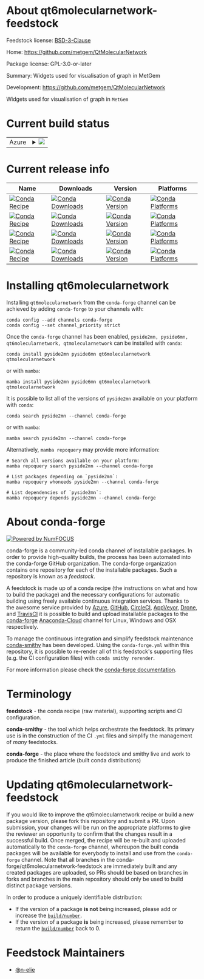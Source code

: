 About qt6molecularnetwork-feedstock
===================================

Feedstock license: [BSD-3-Clause](https://github.com/conda-forge/qtmolecularnetwork-feedstock/blob/main/LICENSE.txt)

Home: https://github.com/metgem/QtMolecularNetwork

Package license: GPL-3.0-or-later

Summary: Widgets used for visualisation of graph in MetGem

Development: https://github.com/metgem/QtMolecularNetwork

Widgets used for visualisation of graph in `MetGem`

Current build status
====================


<table>
    
  <tr>
    <td>Azure</td>
    <td>
      <details>
        <summary>
          <a href="https://dev.azure.com/conda-forge/feedstock-builds/_build/latest?definitionId=17004&branchName=main">
            <img src="https://dev.azure.com/conda-forge/feedstock-builds/_apis/build/status/qtmolecularnetwork-feedstock?branchName=main">
          </a>
        </summary>
        <table>
          <thead><tr><th>Variant</th><th>Status</th></tr></thead>
          <tbody><tr>
              <td>linux_64_qt5</td>
              <td>
                <a href="https://dev.azure.com/conda-forge/feedstock-builds/_build/latest?definitionId=17004&branchName=main">
                  <img src="https://dev.azure.com/conda-forge/feedstock-builds/_apis/build/status/qtmolecularnetwork-feedstock?branchName=main&jobName=linux&configuration=linux%20linux_64_qt5" alt="variant">
                </a>
              </td>
            </tr><tr>
              <td>linux_64_qt6</td>
              <td>
                <a href="https://dev.azure.com/conda-forge/feedstock-builds/_build/latest?definitionId=17004&branchName=main">
                  <img src="https://dev.azure.com/conda-forge/feedstock-builds/_apis/build/status/qtmolecularnetwork-feedstock?branchName=main&jobName=linux&configuration=linux%20linux_64_qt6" alt="variant">
                </a>
              </td>
            </tr><tr>
              <td>osx_64_qt5</td>
              <td>
                <a href="https://dev.azure.com/conda-forge/feedstock-builds/_build/latest?definitionId=17004&branchName=main">
                  <img src="https://dev.azure.com/conda-forge/feedstock-builds/_apis/build/status/qtmolecularnetwork-feedstock?branchName=main&jobName=osx&configuration=osx%20osx_64_qt5" alt="variant">
                </a>
              </td>
            </tr><tr>
              <td>osx_64_qt6</td>
              <td>
                <a href="https://dev.azure.com/conda-forge/feedstock-builds/_build/latest?definitionId=17004&branchName=main">
                  <img src="https://dev.azure.com/conda-forge/feedstock-builds/_apis/build/status/qtmolecularnetwork-feedstock?branchName=main&jobName=osx&configuration=osx%20osx_64_qt6" alt="variant">
                </a>
              </td>
            </tr><tr>
              <td>win_64_qt5</td>
              <td>
                <a href="https://dev.azure.com/conda-forge/feedstock-builds/_build/latest?definitionId=17004&branchName=main">
                  <img src="https://dev.azure.com/conda-forge/feedstock-builds/_apis/build/status/qtmolecularnetwork-feedstock?branchName=main&jobName=win&configuration=win%20win_64_qt5" alt="variant">
                </a>
              </td>
            </tr><tr>
              <td>win_64_qt6</td>
              <td>
                <a href="https://dev.azure.com/conda-forge/feedstock-builds/_build/latest?definitionId=17004&branchName=main">
                  <img src="https://dev.azure.com/conda-forge/feedstock-builds/_apis/build/status/qtmolecularnetwork-feedstock?branchName=main&jobName=win&configuration=win%20win_64_qt6" alt="variant">
                </a>
              </td>
            </tr>
          </tbody>
        </table>
      </details>
    </td>
  </tr>
</table>

Current release info
====================

| Name | Downloads | Version | Platforms |
| --- | --- | --- | --- |
| [![Conda Recipe](https://img.shields.io/badge/recipe-pyside2mn-green.svg)](https://anaconda.org/conda-forge/pyside2mn) | [![Conda Downloads](https://img.shields.io/conda/dn/conda-forge/pyside2mn.svg)](https://anaconda.org/conda-forge/pyside2mn) | [![Conda Version](https://img.shields.io/conda/vn/conda-forge/pyside2mn.svg)](https://anaconda.org/conda-forge/pyside2mn) | [![Conda Platforms](https://img.shields.io/conda/pn/conda-forge/pyside2mn.svg)](https://anaconda.org/conda-forge/pyside2mn) |
| [![Conda Recipe](https://img.shields.io/badge/recipe-pyside6mn-green.svg)](https://anaconda.org/conda-forge/pyside6mn) | [![Conda Downloads](https://img.shields.io/conda/dn/conda-forge/pyside6mn.svg)](https://anaconda.org/conda-forge/pyside6mn) | [![Conda Version](https://img.shields.io/conda/vn/conda-forge/pyside6mn.svg)](https://anaconda.org/conda-forge/pyside6mn) | [![Conda Platforms](https://img.shields.io/conda/pn/conda-forge/pyside6mn.svg)](https://anaconda.org/conda-forge/pyside6mn) |
| [![Conda Recipe](https://img.shields.io/badge/recipe-qt6molecularnetwork-green.svg)](https://anaconda.org/conda-forge/qt6molecularnetwork) | [![Conda Downloads](https://img.shields.io/conda/dn/conda-forge/qt6molecularnetwork.svg)](https://anaconda.org/conda-forge/qt6molecularnetwork) | [![Conda Version](https://img.shields.io/conda/vn/conda-forge/qt6molecularnetwork.svg)](https://anaconda.org/conda-forge/qt6molecularnetwork) | [![Conda Platforms](https://img.shields.io/conda/pn/conda-forge/qt6molecularnetwork.svg)](https://anaconda.org/conda-forge/qt6molecularnetwork) |
| [![Conda Recipe](https://img.shields.io/badge/recipe-qtmolecularnetwork-green.svg)](https://anaconda.org/conda-forge/qtmolecularnetwork) | [![Conda Downloads](https://img.shields.io/conda/dn/conda-forge/qtmolecularnetwork.svg)](https://anaconda.org/conda-forge/qtmolecularnetwork) | [![Conda Version](https://img.shields.io/conda/vn/conda-forge/qtmolecularnetwork.svg)](https://anaconda.org/conda-forge/qtmolecularnetwork) | [![Conda Platforms](https://img.shields.io/conda/pn/conda-forge/qtmolecularnetwork.svg)](https://anaconda.org/conda-forge/qtmolecularnetwork) |

Installing qt6molecularnetwork
==============================

Installing `qt6molecularnetwork` from the `conda-forge` channel can be achieved by adding `conda-forge` to your channels with:

```
conda config --add channels conda-forge
conda config --set channel_priority strict
```

Once the `conda-forge` channel has been enabled, `pyside2mn, pyside6mn, qt6molecularnetwork, qtmolecularnetwork` can be installed with `conda`:

```
conda install pyside2mn pyside6mn qt6molecularnetwork qtmolecularnetwork
```

or with `mamba`:

```
mamba install pyside2mn pyside6mn qt6molecularnetwork qtmolecularnetwork
```

It is possible to list all of the versions of `pyside2mn` available on your platform with `conda`:

```
conda search pyside2mn --channel conda-forge
```

or with `mamba`:

```
mamba search pyside2mn --channel conda-forge
```

Alternatively, `mamba repoquery` may provide more information:

```
# Search all versions available on your platform:
mamba repoquery search pyside2mn --channel conda-forge

# List packages depending on `pyside2mn`:
mamba repoquery whoneeds pyside2mn --channel conda-forge

# List dependencies of `pyside2mn`:
mamba repoquery depends pyside2mn --channel conda-forge
```


About conda-forge
=================

[![Powered by
NumFOCUS](https://img.shields.io/badge/powered%20by-NumFOCUS-orange.svg?style=flat&colorA=E1523D&colorB=007D8A)](https://numfocus.org)

conda-forge is a community-led conda channel of installable packages.
In order to provide high-quality builds, the process has been automated into the
conda-forge GitHub organization. The conda-forge organization contains one repository
for each of the installable packages. Such a repository is known as a *feedstock*.

A feedstock is made up of a conda recipe (the instructions on what and how to build
the package) and the necessary configurations for automatic building using freely
available continuous integration services. Thanks to the awesome service provided by
[Azure](https://azure.microsoft.com/en-us/services/devops/), [GitHub](https://github.com/),
[CircleCI](https://circleci.com/), [AppVeyor](https://www.appveyor.com/),
[Drone](https://cloud.drone.io/welcome), and [TravisCI](https://travis-ci.com/)
it is possible to build and upload installable packages to the
[conda-forge](https://anaconda.org/conda-forge) [Anaconda-Cloud](https://anaconda.org/)
channel for Linux, Windows and OSX respectively.

To manage the continuous integration and simplify feedstock maintenance
[conda-smithy](https://github.com/conda-forge/conda-smithy) has been developed.
Using the ``conda-forge.yml`` within this repository, it is possible to re-render all of
this feedstock's supporting files (e.g. the CI configuration files) with ``conda smithy rerender``.

For more information please check the [conda-forge documentation](https://conda-forge.org/docs/).

Terminology
===========

**feedstock** - the conda recipe (raw material), supporting scripts and CI configuration.

**conda-smithy** - the tool which helps orchestrate the feedstock.
                   Its primary use is in the construction of the CI ``.yml`` files
                   and simplify the management of *many* feedstocks.

**conda-forge** - the place where the feedstock and smithy live and work to
                  produce the finished article (built conda distributions)


Updating qt6molecularnetwork-feedstock
======================================

If you would like to improve the qt6molecularnetwork recipe or build a new
package version, please fork this repository and submit a PR. Upon submission,
your changes will be run on the appropriate platforms to give the reviewer an
opportunity to confirm that the changes result in a successful build. Once
merged, the recipe will be re-built and uploaded automatically to the
`conda-forge` channel, whereupon the built conda packages will be available for
everybody to install and use from the `conda-forge` channel.
Note that all branches in the conda-forge/qt6molecularnetwork-feedstock are
immediately built and any created packages are uploaded, so PRs should be based
on branches in forks and branches in the main repository should only be used to
build distinct package versions.

In order to produce a uniquely identifiable distribution:
 * If the version of a package **is not** being increased, please add or increase
   the [``build/number``](https://docs.conda.io/projects/conda-build/en/latest/resources/define-metadata.html#build-number-and-string).
 * If the version of a package **is** being increased, please remember to return
   the [``build/number``](https://docs.conda.io/projects/conda-build/en/latest/resources/define-metadata.html#build-number-and-string)
   back to 0.

Feedstock Maintainers
=====================

* [@n-elie](https://github.com/n-elie/)

